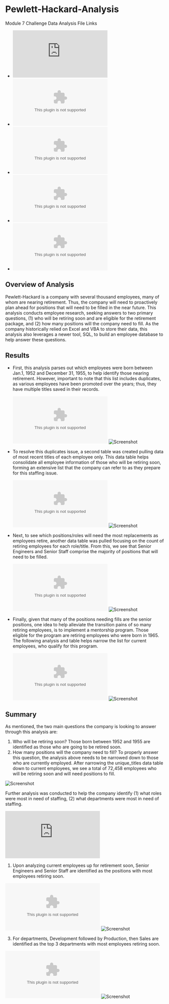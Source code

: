 # Pewlett-Hackard-Analysis
Module 7 Challenge Data Analysis File Links
- ![Employee_Database_challenge.sql](https://github.com/aseo67/Pewlett-Hackard-Analysis/blob/main/Queries/Employee_Database_challenge.sql)
- ![retirement_titles.csv](https://github.com/aseo67/Pewlett-Hackard-Analysis/blob/main/Data/retirement_titles.csv)
- ![unique_titles.csv](https://github.com/aseo67/Pewlett-Hackard-Analysis/blob/main/Data/unique_titles.csv)
- ![retiring_titles.csv](https://github.com/aseo67/Pewlett-Hackard-Analysis/blob/main/Data/retiring_titles.csv)
- ![mentoring_eligibilty.csv](https://github.com/aseo67/Pewlett-Hackard-Analysis/blob/main/Data/mentorship_eligibilty.csv)

## Overview of Analysis
Pewlett-Hackard is a company with several thousand employees, many of whom are nearing retirement. Thus, the company will need to proactively plan ahead for positions that will need to be filled in the near future. This analysis conducts employee research, seeking answers to two primary questions, (1) who will be retiring soon and are eligible for the retirement package, and (2) how many positions will the company need to fill. As the company historically relied on Excel and VBA to store their data, this analysis also leverages a newer tool, SQL, to build an employee database to help answer these questions. 

## Results
- First, this analysis parses out which employees were born between Jan.1, 1952 and December 31, 1955, to help identify those nearing retirement. However, important to note that this list includes duplicates, as various employees have been promoted over the years; thus, they have multiple titles saved in their records. 

  ![retirement_titles.csv](https://github.com/aseo67/Pewlett-Hackard-Analysis/blob/main/Data/retirement_titles.csv)
  ![Screenshot](https://github.com/aseo67/Pewlett-Hackard-Analysis/blob/main/Screenshot_retirement_titles.png)

- To resolve this duplicates issue, a second table was created pulling data of most recent titles of each employee only. This data table helps consolidate all employee information of those who will be retiring soon, forming an extensive list that the company can refer to as they prepare for this staffing issue. 

  ![unique_titles.csv](https://github.com/aseo67/Pewlett-Hackard-Analysis/blob/main/Data/unique_titles.csv)
  ![Screenshot](https://github.com/aseo67/Pewlett-Hackard-Analysis/blob/main/Screenshot_unique_titles.png)

- Next, to see which positions/roles will need the most replacements as employees retire, another data table was pulled focusing on the count of retiring employees for each role/title. From this, we see that Senior Engineers and Senior Staff comprise the majority of positions that will need to be filled. 

  ![retiring_titles.csv](https://github.com/aseo67/Pewlett-Hackard-Analysis/blob/main/Data/retiring_titles.csv)
  ![Screenshot](https://github.com/aseo67/Pewlett-Hackard-Analysis/blob/main/Screenshot_retiring_titles.png)

- Finally, given that many of the positions needing fills are the senior positions, one idea to help alleviate the transition pains of so many retiring employees, is to implement a mentorship program. Those eligible for the program are retiring employees who were born in 1965. The following analysis and table helps narrow the list for current employees, who qualify for this program. 

  ![mentoring_eligibilty.csv](https://github.com/aseo67/Pewlett-Hackard-Analysis/blob/main/Data/mentorship_eligibilty.csv)
  ![Screenshot](https://github.com/aseo67/Pewlett-Hackard-Analysis/blob/main/Screenshot_mentorship_eligibility.png)


## Summary
As mentioned, the two main questions the company is looking to answer through this analysis are: 
  1. Who will be retiring soon? Those born between 1952 and 1955 are identified as those who are going to be retired soon. 
  2. How many positions will the company need to fill? To properly answer this question, the analysis above needs to be narrowed down to those who are currently employed. After narrowing the unique_titles data table down to current employees, we see a total of 72,458 employees who will be retiring soon and will need positions to fill. 

  ![Screenshot](https://github.com/aseo67/Pewlett-Hackard-Analysis/blob/main/Screenshot_curr_retiring_emp_total.png)

Further analysis was conducted to help the company identify (1) what roles were most in need of staffing, (2) what departments were most in need of staffing. 

  ![Employee_Database_challenge_AdditionalQueries.sql](https://github.com/aseo67/Pewlett-Hackard-Analysis/blob/main/Queries/Employee_Database_challenge_AdditionalQueries.sql)

  1. Upon analyzing current employees up for retirement soon, Senior Engineers and Senior Staff are identified as the positions with most employees retiring soon. 
  
  ![retiring_titles_curr.csv](https://github.com/aseo67/Pewlett-Hackard-Analysis/blob/main/Data/retiring_titles_curr.csv)
  ![Screenshot](https://github.com/aseo67/Pewlett-Hackard-Analysis/blob/main/Screenshot_retiring_titles_curr.png)
  
  3. For departments, Development followed by Production, then Sales are identified as the top 3 departments with most employees retiring soon.  

  ![retiring_departments.csv](https://github.com/aseo67/Pewlett-Hackard-Analysis/blob/main/Data/retiring_departments.csv)
  ![Screenshot](https://github.com/aseo67/Pewlett-Hackard-Analysis/blob/main/Screenshot_retiring_depts.png)

